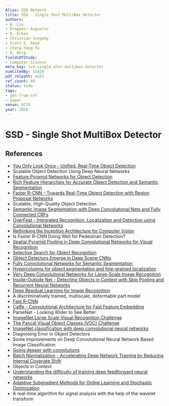 ```yaml
---
Alias: SSD Network
title: SSD - Single Shot MultiBox Detector
authors:
- W. Liu
- Dragomir Anguelov
- D. Erhan
- Christian Szegedy
- Scott E. Reed
- Cheng-Yang Fu
- A. Berg
fieldsOfStudy:
- Computer Science
meta_key: ssd-single-shot-multibox-detector
numCitedBy: 15424
pdf_relpath: null
ref_count: 40
status: todo
tags:
- gen-from-ref
- paper
venue: ECCV
year: 2016
---
```


# SSD - Single Shot MultiBox Detector

## References

- [You Only Look Once - Unified, Real-Time Object Detection](./you-only-look-once-unified-real-time-object-detection.md)
- Scalable Object Detection Using Deep Neural Networks
- [Feature Pyramid Networks for Object Detection](./feature-pyramid-networks-for-object-detection.md)
- [Rich Feature Hierarchies for Accurate Object Detection and Semantic Segmentation](./rich-feature-hierarchies-for-accurate-object-detection-and-semantic-segmentation.md)
- [Faster R-CNN - Towards Real-Time Object Detection with Region Proposal Networks](./faster-r-cnn-towards-real-time-object-detection-with-region-proposal-networks.md)
- Scalable, High-Quality Object Detection
- [Semantic Image Segmentation with Deep Convolutional Nets and Fully Connected CRFs](./semantic-image-segmentation-with-deep-convolutional-nets-and-fully-connected-crfs.md)
- [OverFeat - Integrated Recognition, Localization and Detection using Convolutional Networks](./overfeat-integrated-recognition-localization-and-detection-using-convolutional-networks.md)
- [Rethinking the Inception Architecture for Computer Vision](./rethinking-the-inception-architecture-for-computer-vision.md)
- Is Faster R-CNN Doing Well for Pedestrian Detection?
- [Spatial Pyramid Pooling in Deep Convolutional Networks for Visual Recognition](./spatial-pyramid-pooling-in-deep-convolutional-networks-for-visual-recognition.md)
- [Selective Search for Object Recognition](./selective-search-for-object-recognition.md)
- [Object Detectors Emerge in Deep Scene CNNs](./object-detectors-emerge-in-deep-scene-cnns.md)
- [Fully Convolutional Networks for Semantic Segmentation](./fully-convolutional-networks-for-semantic-segmentation.md)
- [Hypercolumns for object segmentation and fine-grained localization](./hypercolumns-for-object-segmentation-and-fine-grained-localization.md)
- [Very Deep Convolutional Networks for Large-Scale Image Recognition](./very-deep-convolutional-networks-for-large-scale-image-recognition.md)
- [Inside-Outside Net - Detecting Objects in Context with Skip Pooling and Recurrent Neural Networks](./inside-outside-net-detecting-objects-in-context-with-skip-pooling-and-recurrent-neural-networks.md)
- [Deep Residual Learning for Image Recognition](./deep-residual-learning-for-image-recognition.md)
- A discriminatively trained, multiscale, deformable part model
- [Fast R-CNN](./fast-r-cnn.md)
- [Caffe - Convolutional Architecture for Fast Feature Embedding](./caffe-convolutional-architecture-for-fast-feature-embedding.md)
- ParseNet - Looking Wider to See Better
- [ImageNet Large Scale Visual Recognition Challenge](./imagenet-large-scale-visual-recognition-challenge.md)
- [The Pascal Visual Object Classes (VOC) Challenge](./the-pascal-visual-object-classes-voc-challenge.md)
- [ImageNet classification with deep convolutional neural networks](./imagenet-classification-with-deep-convolutional-neural-networks.md)
- Diagnosing Error in Object Detectors
- Some Improvements on Deep Convolutional Neural Network Based Image Classification
- [Going deeper with convolutions](./going-deeper-with-convolutions.md)
- [Batch Normalization - Accelerating Deep Network Training by Reducing Internal Covariate Shift](./batch-normalization-accelerating-deep-network-training-by-reducing-internal-covariate-shift.md)
- Objects in Context
- [Understanding the difficulty of training deep feedforward neural networks](./understanding-the-difficulty-of-training-deep-feedforward-neural-networks.md)
- [Adaptive Subgradient Methods for Online Learning and Stochastic Optimization](./adaptive-subgradient-methods-for-online-learning-and-stochastic-optimization.md)
- A real-time algorithm for signal analysis with the help of the wavelet transform
